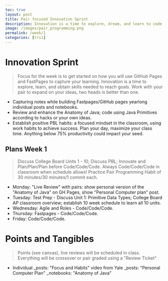 ```yaml
---
toc: true
layout: post
title: Pair focused Innovation Sprint
description: Innovation is a time to explore, dream, and learn to code.  Think about College Board, Personal interests, and Teacher expectations.  
image: /images/pair_programming.png
permalink: /week/1
categories: [tri1]
---
```


# Innovation Sprint
> Focus for the week is to get started on how you will use GitHub Pages and FastPages to capture your learning. Innovation is a time to explore, learn, and obtain skills needed to reach goals.  Work with your pair to expand on your ideas, two heads is better than one.
- Capturing notes while building Fastpages/GitHub pages yearlong individual posts and notebooks.
- Review and enhance the Anatomy of Java; code using Java Primitives according to hacks or your own ideas.
- Establish positive PBL habits: a focused mindset in the classroom, using work habits to achieve success.  Plan your day, maximize your class time.  Anything below 75% productivity could impact your seed.

## Plans Week 1
> Discuss College Board Units 1 - 10; Discuss PBL; Innovate and Plan/Plan/Plan before Code/Code/Code. Always Code/Code/Code in classroom when schedule allows! Practice Pair Programming Habit of 30 minutes/30 minutes/1 commit each.

- Monday: "Live Review" with pairs: show personal version of the "Anatomy of Java" on GH Pages, show "Personal Computer plan" post.
- Tuesday: Test Prep - Discuss Unit 1: Primitive Data Types; College Board AP classroom overview; establish 10 week schedule to learn all 10 units.
- Wednesday: Agile and Roles - Code/Code/Code.
- Thursday: Fastpages - Code/Code/Code.
- Friday: Code/Code/Code.

# Points and Tangibles
> Points (see canvas), live reviews will be scheduled in class.  Everything will be crossover or pair graded using a "Review Ticket"
- Individual
    _posts: "Focus and Habits" video from Yale
    _posts: "Personal Computer Plan"
    _notebooks: "Anatomy of Java"
